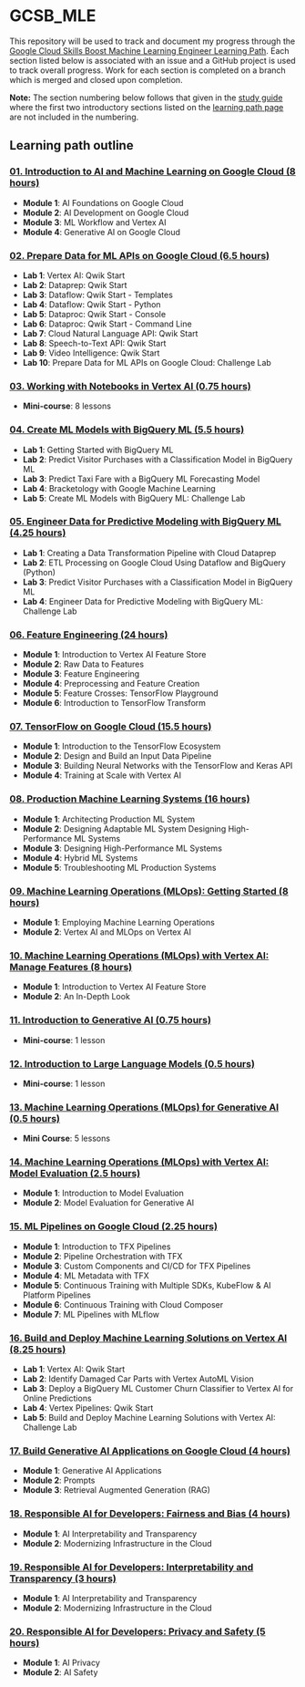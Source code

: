 # GCSB_MLE

This repository will be used to track and document my progress through the [Google Cloud Skills Boost Machine Learning Engineer Learning Path](https://www.cloudskillsboost.google/paths/17). Each section listed below is associated with an issue and a GitHub project is used to track overall progress. Work for each section is completed on a branch which is merged and closed upon completion.

**Note:** The section numbering below follows that given in the [study guide](https://github.com/gperdrizet/GCSB_MLE/blob/main/course_introduction_materials/machine_learning_engineer_study_guide.pdf) where the first two introductory sections listed on the [learning path page](https://www.cloudskillsboost.google/paths/17) are not included in the numbering.

## Learning path outline

### [01. Introduction to AI and Machine Learning on Google Cloud (8 hours)](https://github.com/gperdrizet/GCSB_MLE/issues/1)

- **Module 1**: AI Foundations on Google Cloud
- **Module 2**: AI Development on Google Cloud
- **Module 3**: ML Workflow and Vertex AI
- **Module 4**: Generative AI on Google Cloud

### [02. Prepare Data for ML APIs on Google Cloud (6.5 hours)](https://github.com/gperdrizet/GCSB_MLE/issues/2)

- **Lab 1**: Vertex AI: Qwik Start
- **Lab 2**: Dataprep: Qwik Start
- **Lab 3**: Dataflow: Qwik Start - Templates
- **Lab 4**: Dataflow: Qwik Start - Python
- **Lab 5**: Dataproc: Qwik Start - Console
- **Lab 6**: Dataproc: Qwik Start - Command Line
- **Lab 7**: Cloud Natural Language API: Qwik Start
- **Lab 8**: Speech-to-Text API: Qwik Start
- **Lab 9**: Video Intelligence: Qwik Start
- **Lab 10**: Prepare Data for ML APIs on Google Cloud: Challenge Lab

### [03. Working with Notebooks in Vertex AI (0.75 hours)](https://github.com/gperdrizet/GCSB_MLE/issues/3)

- **Mini-course**: 8 lessons

### [04. Create ML Models with BigQuery ML (5.5 hours)](https://github.com/gperdrizet/GCSB_MLE/issues/4)

- **Lab 1**: Getting Started with BigQuery ML
- **Lab 2**: Predict Visitor Purchases with a Classification Model in BigQuery ML
- **Lab 3**: Predict Taxi Fare with a BigQuery ML Forecasting Model
- **Lab 4**: Bracketology with Google Machine Learning
- **Lab 5**: Create ML Models with BigQuery ML: Challenge Lab

### [05. Engineer Data for Predictive Modeling with BigQuery ML (4.25 hours)](https://github.com/gperdrizet/GCSB_MLE/issues/5)

- **Lab 1**: Creating a Data Transformation Pipeline with Cloud Dataprep
- **Lab 2**: ETL Processing on Google Cloud Using Dataflow and BigQuery (Python)
- **Lab 3**: Predict Visitor Purchases with a Classification Model in BigQuery ML
- **Lab 4**: Engineer Data for Predictive Modeling with BigQuery ML: Challenge Lab

### [06. Feature Engineering (24 hours)](https://github.com/gperdrizet/GCSB_MLE/issues/6)

- **Module 1**: Introduction to Vertex AI Feature Store
- **Module 2**: Raw Data to Features
- **Module 3**: Feature Engineering
- **Module 4**: Preprocessing and Feature Creation
- **Module 5**: Feature Crosses: TensorFlow Playground
- **Module 6**: Introduction to TensorFlow Transform

### [07. TensorFlow on Google Cloud (15.5 hours)](https://github.com/gperdrizet/GCSB_MLE/issues/7)

- **Module 1**: Introduction to the TensorFlow Ecosystem
- **Module 2**: Design and Build an Input Data Pipeline
- **Module 3**: Building Neural Networks with the TensorFlow and Keras API
- **Module 4**: Training at Scale with Vertex AI

### [08. Production Machine Learning Systems (16 hours)](https://github.com/gperdrizet/GCSB_MLE/issues/8)

- **Module 1**: Architecting Production ML System
- **Module 2**: Designing Adaptable ML System Designing High-Performance ML Systems
- **Module 3**: Designing High-Performance ML Systems
- **Module 4**: Hybrid ML Systems
- **Module 5**: Troubleshooting ML Production Systems

### [09. Machine Learning Operations (MLOps): Getting Started (8 hours)](https://github.com/gperdrizet/GCSB_MLE/issues/9)

- **Module 1**: Employing Machine Learning Operations
- **Module 2**: Vertex AI and MLOps on Vertex AI

### [10. Machine Learning Operations (MLOps) with Vertex AI: Manage Features (8 hours)](https://github.com/gperdrizet/GCSB_MLE/issues/10)

- **Module 1**: Introduction to Vertex AI Feature Store
- **Module 2**: An In-Depth Look

### [11. Introduction to Generative AI (0.75 hours)](https://github.com/gperdrizet/GCSB_MLE/issues/11)

- **Mini-course**: 1 lesson

### [12. Introduction to Large Language Models (0.5 hours)](https://github.com/gperdrizet/GCSB_MLE/issues/12)

- **Mini-course**: 1 lesson

### [13. Machine Learning Operations (MLOps) for Generative AI (0.5 hours)](https://github.com/gperdrizet/GCSB_MLE/issues/13)

- **Mini Course**: 5 lessons

### [14. Machine Learning Operations (MLOps) with Vertex AI: Model Evaluation (2.5 hours)](https://github.com/gperdrizet/GCSB_MLE/issues/14)

- **Module 1**: Introduction to Model Evaluation
- **Module 2**: Model Evaluation for Generative AI

### [15. ML Pipelines on Google Cloud (2.25 hours)](https://github.com/gperdrizet/GCSB_MLE/issues/15)

- **Module 1**: Introduction to TFX Pipelines
- **Module 2**: Pipeline Orchestration with TFX
- **Module 3**: Custom Components and CI/CD for TFX Pipelines
- **Module 4**: ML Metadata with TFX
- **Module 5**: Continuous Training with Multiple SDKs, KubeFlow & AI Platform Pipelines
- **Module 6**: Continuous Training with Cloud Composer
- **Module 7**: ML Pipelines with MLflow

### [16. Build and Deploy Machine Learning Solutions on Vertex AI (8.25 hours)](https://github.com/gperdrizet/GCSB_MLE/issues/16)

- **Lab 1**: Vertex AI: Qwik Start
- **Lab 2**: Identify Damaged Car Parts with Vertex AutoML Vision
- **Lab 3**: Deploy a BigQuery ML Customer Churn Classifier to Vertex AI for Online Predictions
- **Lab 4**: Vertex Pipelines: Qwik Start
- **Lab 5**: Build and Deploy Machine Learning Solutions with Vertex AI: Challenge Lab

### [17. Build Generative AI Applications on Google Cloud (4 hours)](https://github.com/gperdrizet/GCSB_MLE/issues/17)

- **Module 1**: Generative AI Applications
- **Module 2**: Prompts
- **Module 3**: Retrieval Augmented Generation (RAG)

### [18. Responsible AI for Developers: Fairness and Bias (4 hours)](https://github.com/gperdrizet/GCSB_MLE/issues/18)

- **Module 1**: AI Interpretability and Transparency
- **Module 2**: Modernizing Infrastructure in the Cloud

### [19. Responsible AI for Developers: Interpretability and Transparency (3 hours)](https://github.com/gperdrizet/GCSB_MLE/issues/19)

- **Module 1**: AI Interpretability and Transparency
- **Module 2**: Modernizing Infrastructure in the Cloud

### [20. Responsible AI for Developers: Privacy and Safety (5 hours)](https://github.com/gperdrizet/GCSB_MLE/issues/20)

- **Module 1**: AI Privacy
- **Module 2**: AI Safety
